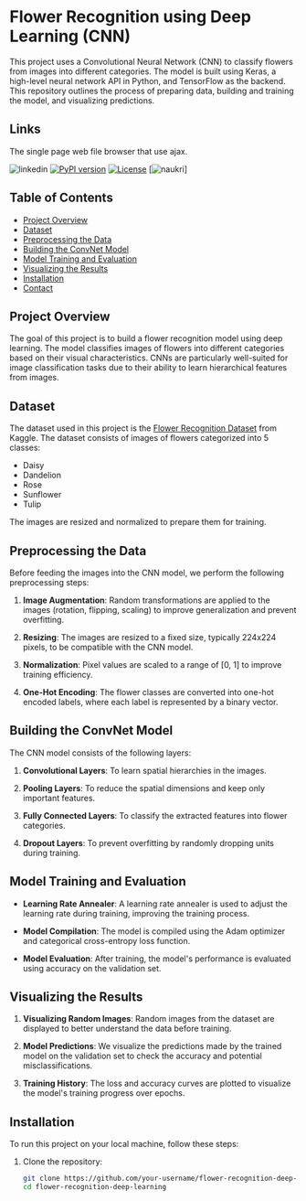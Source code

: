# Flower Recognition using Deep Learning (CNN)

This project uses a Convolutional Neural Network (CNN) to classify flowers from images into different categories. The model is built using Keras, a high-level neural network API in Python, and TensorFlow as the backend. This repository outlines the process of preparing data, building and training the model, and visualizing predictions.


## Links

The single page web file browser that use ajax.

 ![linkedin](https://www.linkedin.com/in/akashsakthivel/)
 [![PyPI version](https://badge.fury.io/py/filebrowser.svg)](https://pypi.org/project/filebrowser/)
 [![License](https://pepy.tech/badge/filebrowser/month)](https://pepy.tech/project/filebrowser)
 [![naukri](https://www.naukri.com/mnjuser/profile)]


## Table of Contents

- [Project Overview](#project-overview)
- [Dataset](#dataset)
- [Preprocessing the Data](#preprocessing-the-data)
- [Building the ConvNet Model](#building-the-convnet-model)
- [Model Training and Evaluation](#model-training-and-evaluation)
- [Visualizing the Results](#visualizing-the-results)
- [Installation](#installation)
- [Contact](#contact)

## Project Overview

The goal of this project is to build a flower recognition model using deep learning. The model classifies images of flowers into different categories based on their visual characteristics. CNNs are particularly well-suited for image classification tasks due to their ability to learn hierarchical features from images.

## Dataset

The dataset used in this project is the [Flower Recognition Dataset](https://www.kaggle.com/alxmamaev/flowers-recognition) from Kaggle. The dataset consists of images of flowers categorized into 5 classes:

- Daisy
- Dandelion
- Rose
- Sunflower
- Tulip

The images are resized and normalized to prepare them for training.

## Preprocessing the Data

Before feeding the images into the CNN model, we perform the following preprocessing steps:

1. **Image Augmentation**: Random transformations are applied to the images (rotation, flipping, scaling) to improve generalization and prevent overfitting.
   
2. **Resizing**: The images are resized to a fixed size, typically 224x224 pixels, to be compatible with the CNN model.
   
3. **Normalization**: Pixel values are scaled to a range of [0, 1] to improve training efficiency.

4. **One-Hot Encoding**: The flower classes are converted into one-hot encoded labels, where each label is represented by a binary vector.

## Building the ConvNet Model

The CNN model consists of the following layers:

1. **Convolutional Layers**: To learn spatial hierarchies in the images.
   
2. **Pooling Layers**: To reduce the spatial dimensions and keep only important features.
   
3. **Fully Connected Layers**: To classify the extracted features into flower categories.

4. **Dropout Layers**: To prevent overfitting by randomly dropping units during training.

## Model Training and Evaluation

- **Learning Rate Annealer**: A learning rate annealer is used to adjust the learning rate during training, improving the training process.
  
- **Model Compilation**: The model is compiled using the Adam optimizer and categorical cross-entropy loss function.
  
- **Model Evaluation**: After training, the model's performance is evaluated using accuracy on the validation set.

## Visualizing the Results

1. **Visualizing Random Images**: Random images from the dataset are displayed to better understand the data before training.
   
2. **Model Predictions**: We visualize the predictions made by the trained model on the validation set to check the accuracy and potential misclassifications.

3. **Training History**: The loss and accuracy curves are plotted to visualize the model's training progress over epochs.

## Installation

To run this project on your local machine, follow these steps:

1. Clone the repository:
   ```bash
   git clone https://github.com/your-username/flower-recognition-deep-learning.git
   cd flower-recognition-deep-learning
